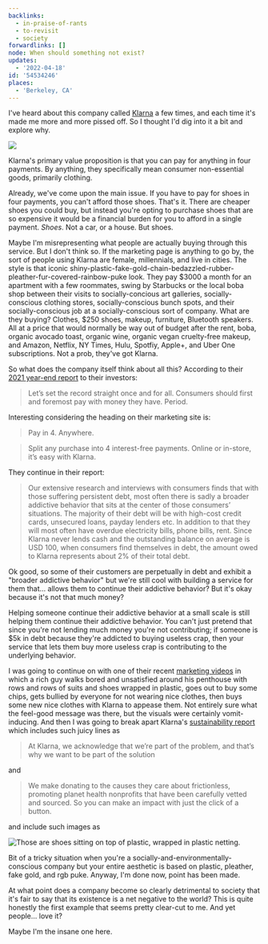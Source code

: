 ```yaml
---
backlinks:
  - in-praise-of-rants
  - to-revisit
  - society
forwardlinks: []
node: When should something not exist?
updates:
  - '2022-04-18'
id: '54534246'
places:
  - 'Berkeley, CA'
---
```

I've heard about this company called [Klarna](https://www.klarna.com/us/) a few times, and each time it's made me more and more pissed off. So I thought I'd dig into it a bit and explore why. 

![](images/54534246/VjBYCnJJkt.webp "")

Klarna's primary value proposition is that you can pay for anything in four payments. By anything, they specifically mean consumer non-essential goods, primarily clothing. 

Already, we've come upon the main issue. If you have to pay for shoes in four payments, you can't afford those shoes. That's it. There are cheaper shoes you could buy, but instead you're opting to purchase shoes that are so expensive it would be a financial burden for you to afford in a single payment. *Shoes*. Not a car, or a house. But shoes. 

Maybe I'm misrepresenting what people are actually buying through  this service. But I don't think so. If the marketing page is anything to go by, the sort of people using Klarna are female, millennials, and live in cities. The style is that iconic shiny-plastic-fake-gold-chain-bedazzled-rubber-pleather-fur-covered-rainbow-puke look. They pay $3000 a month for an apartment with a few roommates, swing by Starbucks or the local boba shop between their visits to socially-concious art galleries, socially-conscious clothing stores, socially-conscious bunch spots, and their socially-conscious job at a socially-conscious sort of company. What are they buying? Clothes, $250 shoes, makeup, furniture, Bluetooth speakers. All at a price that would normally be way out of budget after the rent, boba, organic avocado toast, organic wine, organic vegan cruelty-free makeup, and Amazon, Netflix, NY Times, Hulu, Spotfiy, Apple+, and Uber One subscriptions. Not a prob, they've got Klarna. 

So what does the company itself think about all this? According to their [2021 year-end report](https://www.klarna.com/assets/sites/15/2022/02/27195201/Klarna-Full-Year-Results-2021-EN.pdf) to their investors: 

> Let’s set the record straight once and for all.
Consumers should first and foremost pay with
money they have. Period. 

Interesting considering the heading on their marketing site is:

> Pay in 4. Anywhere.

> Split any purchase into 4 interest-free payments. Online or in-store, it’s easy with Klarna.

They continue in their report: 

>  Our extensive research and interviews with consumers finds that with those suffering persistent debt, most often there is sadly a broader addictive behavior that sits at the center of those consumers’ situations. The majority of their debt will be with high-cost credit cards, unsecured loans, payday lenders etc. In addition to that they will most often have overdue electricity bills, phone bills, rent. Since Klarna never lends cash and the outstanding balance on average is USD 100, when consumers find themselves in debt, the amount owed to Klarna represents about 2% of their total debt.

Ok good, so some of their customers are perpetually in debt and exhibit a "broader addictive behavior" but we're still cool with building a service for them that... allows them to continue their addictive behavior? But it's okay because it's not that much money? 

Helping someone continue their addictive behavior at a small scale is still helping them continue their addictive behavior. You can't just pretend that since you're not lending much money you're not contributing; if someone is $5k in debt because they're addicted to buying useless crap, then your service that lets them buy more useless crap is contributing to the underlying behavior. 

I was going to continue on with one of their recent [marketing videos](https://www.youtube.com/watch?v=Funrra4WcUs) in which a rich guy walks bored and unsatisfied around his penthouse with rows and rows of suits and shoes wrapped in plastic, goes out to buy some chips, gets bullied by everyone for not wearing nice clothes, then buys some new nice clothes with Klarna to appease them. Not entirely sure what the feel-good message was there, but the visuals were certainly vomit-inducing. And then I was going to break apart Klarna's [sustainability report](https://www.klarna.com/international/sustainability/) which includes such juicy lines as

> At Klarna, we acknowledge that we’re part of the problem, and that’s why we want to be part of the solution

and 

> We make donating to the causes they care about frictionless, promoting planet health nonprofits that have been carefully vetted and sourced. So you can make an impact with just the click of a button. 

and include such images as

![](images/54534246/WezeYiTdhV.webp "Those are shoes sitting on top of plastic, wrapped in plastic netting.")

Bit of a tricky situation when you're a socially-and-environmentally-conscious company but your entire aesthetic is based on plastic, pleather, fake gold, and rgb puke. Anyway, I'm done now, point has been made. 

At what point does a company become so clearly detrimental to society that it's fair to say that its existence is a net negative to the world? This is quite honestly the first example that seems pretty clear-cut to me. And yet people... love it? 

Maybe I'm the insane one here. 




 
